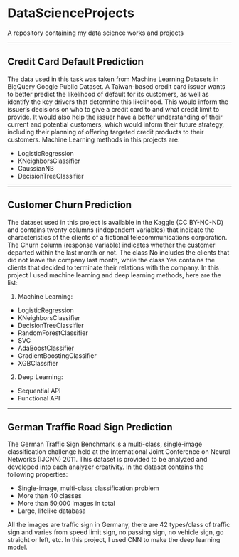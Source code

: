 # DataScienceProjects
A repository containing my data science works and projects

---

## Credit Card Default Prediction

The data used in this task was taken from Machine Learning Datasets in BigQuery Google Public Dataset. A Taiwan-based credit card issuer wants to better predict the likelihood of default for its customers, as well as identify the key drivers that determine this likelihood. This would inform the issuer’s decisions on who to give a credit card to and what credit limit to provide. It would also help the issuer have a better understanding of their current and potential customers, which would inform their future strategy, including their planning of offering targeted credit products to their customers.
Machine Learning methods in this projects are:
- LogisticRegression
- KNeighborsClassifier
- GaussianNB
- DecisionTreeClassifier

---

## Customer Churn Prediction

The dataset used in this project is available in the Kaggle (CC BY-NC-ND) and contains twenty columns (independent variables) that indicate the characteristics of the clients of a fictional telecommunications corporation. The Churn column (response variable) indicates whether the customer departed within the last month or not. The class No includes the clients that did not leave the company last month, while the class Yes contains the clients that decided to terminate their relations with the company.
In this project I used machine learning and deep learning methods, here are the list:
1. Machine Learning:
* LogisticRegression
* KNeighborsClassifier
* DecisionTreeClassifier
* RandomForestClassifier
* SVC
* AdaBoostClassifier
* GradientBoostingClassifier
* XGBClassifier

2. Deep Learning:
* Sequential API
* Functional API

---

## German Traffic Road Sign Prediction

The German Traffic Sign Benchmark is a multi-class, single-image classification challenge held at the International Joint Conference on Neural Networks (IJCNN) 2011. This dataset is provided to be analyzed and developed into each analyzer creativity. In the dataset contains the following properties:
- Single-image, multi-class classification problem
- More than 40 classes
- More than 50,000 images in total
- Large, lifelike databasa

All the images are traffic sign in Germany, there are 42 types/class of traffic sign and varies from speed limit sign, no passing sign, no vehicle sign, go straight or left, etc.
In this project, I used CNN to make the deep learning model.

